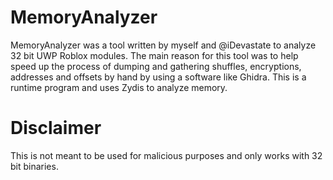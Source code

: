 # MemoryAnalyzer

MemoryAnalyzer was a tool written by myself and @iDevastate to analyze 32 bit UWP Roblox modules. The main reason for this tool was to help speed up the process of dumping and gathering shuffles, encryptions, addresses and offsets by hand by using a software like Ghidra. This is a runtime program and uses Zydis to analyze memory.

# Disclaimer

This is not meant to be used for malicious purposes and only works with 32 bit binaries. 
